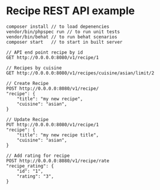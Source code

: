 # Recipe REST API example 
    
    composer install // to load depenencies
    vendor/bin/phpspec run // to run unit tests
    vendor/bin/behat // to run behat scenarios
    composer start   // to start in built server
    
    // API end point recipe by id
    GET http://0.0.0.0:8080/v1/recipe/1
    
    // Recipes by cuisine
    GET http://0.0.0.0:8080/v1/recipes/cuisine/asian/limit/2
    
    // Create Recipe
    POST http://0.0.0.0:8080/v1/recipe/
    "recipe": {
        "title": "my new recipe",
        "cuisine": "asian",
    }
    
    // Update Recipe
    PUT http://0.0.0.0:8080/v1/recipe/1
    "recipe": {
        "title": "my new recipe title",
        "cuisine": "asian",
    }
    
    // Add rating for recipe
    POST http://0.0.0.0:8080/v1/recipe/rate
    "recipe_rating": {
        "id": "1",
        "rating": "3",
    }
